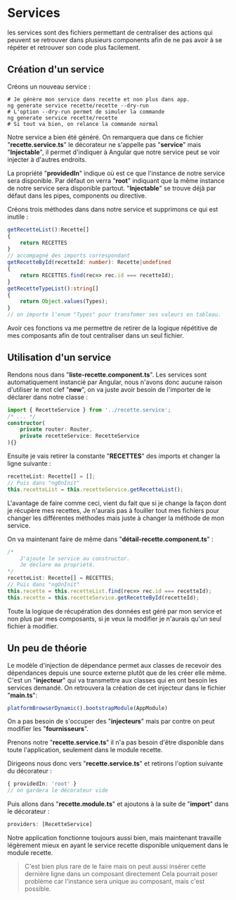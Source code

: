 # Services #

les services sont des fichiers permettant de centraliser des actions qui peuvent se retrouver dans plusieurs components afin de ne pas avoir à se répéter et retrouver son code plus facilement.

## Création d'un service ##

Créons un nouveau service :

```shell
# Je génère mon service dans recette et non plus dans app.
ng generate service recette/recette --dry-run
# L'option --dry-run permet de simuler la commande
ng generate service recette/recette
# Si tout va bien, on relance la commande normal
```

Notre service a bien été généré.
On remarquera que dans ce fichier "**recette.service.ts**" le décorateur ne s'appelle pas "**service**" mais "**Injectable**", il permet d'indiquer à Angular que notre service peut se voir injecter à d'autres endroits.

La propriété "**providedIn**" indique où est ce que l'instance de notre service sera disponible.
Par défaut on verra "**root**" indiquant que la même instance de notre service sera disponible partout.
"**Injectable**" se trouve déjà par défaut dans les pipes, components ou directive.

Créons trois méthodes dans dans notre service et supprimons ce qui est inutile :

```typescript
getRecetteList():Recette[]
{ 
    return RECETTES 
}
// accompagné des imports correspondant
getRecetteById(recetteId: number): Recette|undefined
{
    return RECETTES.find(rec=> rec.id === recetteId);
}
getRecetteTypeList():string[]
{ 
    return Object.values(Types); 
}
// on importe l'enum "Types" pour transfomer ses valeurs en tableau.
```

Avoir ces fonctions va me permettre de retirer de la logique répétitive de mes composants afin de tout centraliser dans un seul fichier.

## Utilisation d'un service ##

Rendons nous dans "**liste-recette.component.ts**".
Les services sont automatiquement instancié par Angular, nous n'avons donc aucune raison d'utiliser le mot clef "**new**", on va juste avoir besoin de l'importer de le déclarer dans notre classe :

```typescript
import { RecetteService } from '../recette.service';
/* ... */
constructor(
    private router: Router, 
    private recetteService: RecetteService
){}
```

Ensuite je vais retirer la constante "**RECETTES**" des imports et changer la ligne suivante :

```typescript
recetteList: Recette[] = [];
// Puis dans "ngOnInit"
this.recetteList = this.recetteService.getRecetteList();
```

L'avantage de faire comme ceci, vient du fait que si je change la façon dont je récupère mes recettes, Je n'aurais pas à fouiller tout mes fichiers pour changer les différentes méthodes mais juste à changer la méthode de mon service.

On va maintenant faire de même dans "**détail-recette.component.ts**" :

```typescript
/* 
    J'ajoute le service au constructor.
    Je déclare ma propriété.
*/
recetteList: Recette[] = RECETTES;
// Puis dans "ngOnInit"
this.recette = this.recetteList.find(rec=> rec.id === recetteId);
this.recette = this.recetteService.getRecetteById(recetteId);
```

Toute la logique de récupération des données est géré par mon service et non plus par mes composants, si je veux la modifier je n'aurais qu'un seul fichier à modifier.

## Un peu de théorie ##

Le modèle d'injection de dépendance permet aux classes de recevoir des dépendances depuis une source externe plutôt que de les créer elle même.
C'est un "**injecteur**" qui va transmettre aux classes qui en ont besoin les services demandé.
On retrouvera la création de cet injecteur dans le fichier "**main.ts**":

```typescript
platformBrowserDynamic().bootstrapModule(AppModule)
```

On a pas besoin de s'occuper des "**injecteurs**" mais par contre on peut modifier les "**fournisseurs**".

Prenons notre "**recette.service.ts**" il n'a pas besoin d'être disponible dans toute l'application, seulement dans le module recette.

Dirigeons nous donc vers "**recette.service.ts**" et retirons l'option suivante du décorateur :

```typescript
{ providedIn: 'root' }
// on gardera le décorateur vide
```

Puis allons dans "**recette.module.ts**" et ajoutons à la suite de "**import**" dans le décorateur :

```typescript
providers: [RecetteService]
```

Notre application fonctionne toujours aussi bien, mais maintenant travaille légèrement mieux en ayant le service recette disponible uniquement dans le module recette.

> C'est bien plus rare de le faire mais on peut aussi insérer cette dernière ligne dans un composant directement
Cela pourrait poser problème car l'instance sera unique au composant, mais c'est possible.
